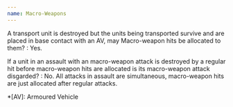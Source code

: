 ```yaml
---
name: Macro-Weapons
---
```

A transport unit is destroyed but the units being transported survive and are placed in base contact with an AV, may Macro-weapon hits be allocated to them?
: Yes.

If a unit in an assault with an macro-weapon attack is destroyed by a regular hit before macro-weapon hits are allocated is its macro-weapon attack disgarded?
: No. All attacks in assault are simultaneous, macro-weapon hits are just allocated after regular attacks.

*[AV]: Armoured Vehicle